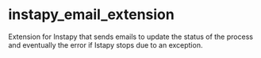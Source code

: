# instapy_email_extension
Extension for Instapy that sends emails to update the status of the process and eventually the error if Istapy stops due to an exception.
